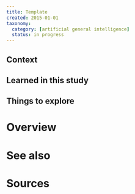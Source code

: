 ```yaml
---
title: Template
created: 2015-01-01
taxonomy:
  category: [artificial general intelligence]
  status: in progress
---
```


## Context

## Learned in this study

## Things to explore

# Overview

# See also

# Sources
